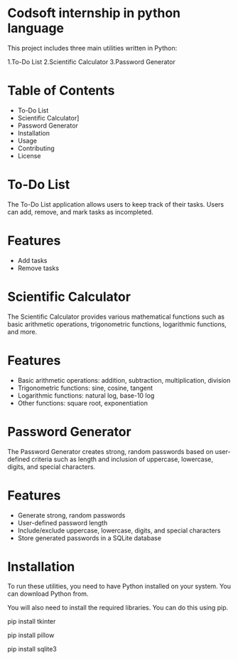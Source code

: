 # Codsoft internship in python language
This project includes three main utilities written in Python:

1.To-Do List
2.Scientific Calculator
3.Password Generator
# Table of Contents
- To-Do List
- Scientific Calculator]
- Password Generator
- Installation
- Usage
- Contributing
- License
# To-Do List
The To-Do List application allows users to keep track of their tasks. Users can add, remove, and mark tasks as incompleted.

# Features
- Add tasks
- Remove tasks
# Scientific Calculator
The Scientific Calculator provides various mathematical functions such as basic arithmetic operations, trigonometric functions, logarithmic functions, and more.

# Features
- Basic arithmetic operations: addition, subtraction, multiplication, division
- Trigonometric functions: sine, cosine, tangent
- Logarithmic functions: natural log, base-10 log
- Other functions: square root, exponentiation

# Password Generator
The Password Generator creates strong, random passwords based on user-defined criteria such as length and inclusion of uppercase, lowercase, digits, and special characters.

# Features
- Generate strong, random passwords
- User-defined password length
- Include/exclude uppercase, lowercase, digits, and special characters
- Store generated passwords in a SQLite database

# Installation
To run these utilities, you need to have Python installed on your system. You can download Python from.

You will also need to install the required libraries. You can do this using pip.

pip install tkinter

pip install pillow

pip install sqlite3
